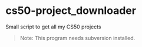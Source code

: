 # cs50-project_downloader
Small script to get all my CS50 projects

> Note: This program needs subversion installed.
